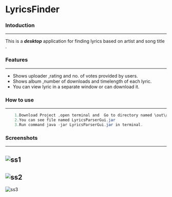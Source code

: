 # LyricsFinder 

### Intoduction
-----------

This is a ***desktop*** application for finding lyrics based on artist and song title .

### Features
___________

* Shows uploader ,rating and no. of votes provided by users.
* Shows album ,number of downloads and  timelength of each lyric.
* You can view lyric in a separate window or can download it.


### How to use
________

```java
    1.Download Project ,open terminal and  Go to directory named \out\artifacts\LyricsParserGui_jar
    2.You can see file named LyricsParserGui.jar
    3.Run command java -jar LyricsParserGui.jar in terminal.
```

### Screenshots
_________

![ss1](https://github.com/sacOO7/LyricsFinder/blob/master/Screenshots/Screenshot%20from%202016-04-03%2021:27:28.png)
-----------
![ss2](https://github.com/sacOO7/LyricsFinder/blob/master/Screenshots/Screenshot%20from%202016-04-03%2021:27:58.png)
-----------
![ss3](https://github.com/sacOO7/LyricsFinder/blob/master/Screenshots/Screenshot%20from%202016-04-03%2021:29:11.png)
<!--<img src="https://github.com/sacOO7/LyricsFinder/blob/master/Screenshots/Screenshot%20from%202016-04-03%2021:27:28.png" width="800" height="800" alt="Smiley face1" align="middle"><br>-->
<!--<img src="https://github.com/sacOO7/LyricsFinder/blob/master/Screenshots/Screenshot%20from%202016-04-03%2021:27:58.png" width="800" height="800" alt="Smiley face2" align="middle"><br>-->
<!--<img src="https://github.com/sacOO7/LyricsFinder/blob/master/Screenshots/Screenshot%20from%202016-04-03%2021:29:11.png" width="800" height="800" alt="Smiley face3" align="middle">-->





